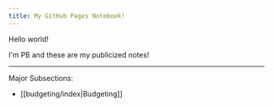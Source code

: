 ```yaml
---
title: My GitHub Pages Notebook!
---
```


Hello world!

I'm PB and these are my publicized notes!

---

Major Subsections:
- [[budgeting/index|Budgeting]]
